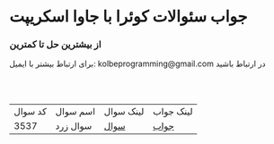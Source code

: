 <h1>جواب سئوالات کوئرا با جاوا اسکریپت</h1>
<h3>از بیشترین حل تا کمترین</h3>
<p>برای ارتباط بیشتر با ایمیل: kolbeprogramming@gmail.com در ارتباط باشید</p>
</br>
</br>
<table>
  <tr>
    <td>کد سوال</td>
    <td>اسم سوال</td>
    <td>لینک سوال</td>
    <td>لینک جواب</td>
  </tr>
  <tr>
    <td>
      3537
    </td>
    <td>
      سوال زرد
    </td>
    <td><a href="#">سوال</a></td>
    <td><a href="#">جواب</a></td>
  </tr>
</table>
